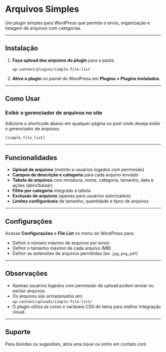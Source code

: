 # Arquivos Simples

Um plugin simples para WordPress que permite o envio, organização e listagem de arquivos com categorias.

---

## Instalação

1. **Faça upload dos arquivos do plugin** para a pasta:
   ```
   wp-content/plugins/simple-file-list
   ```
2. **Ative o plugin** no painel do WordPress em **Plugins > Plugins instalados**.

---

## Como Usar

### Exibir o gerenciador de arquivos no site

Adicione o shortcode abaixo em qualquer página ou post onde deseja exibir o gerenciador de arquivos:

```
[simple_file_list]
```

---

## Funcionalidades

- **Upload de arquivos** (restrito a usuários logados com permissão)
- **Campos de descrição e categoria** para cada arquivo enviado
- **Tabela de arquivos** com miniatura, nome, categoria, tamanho, data e ações (abrir/baixar)
- **Filtro por categoria** integrado à tabela
- **Exclusão de arquivos** (apenas para usuários autorizados)
- **Limites configuráveis** de tamanho, quantidade e tipos de arquivos

---

## Configurações

Acesse **Configurações > File List** no menu do WordPress para:

- Definir o número máximo de arquivos por envio
- Definir o tamanho máximo de cada arquivo (MB)
- Definir as extensões de arquivos permitidas (ex: `jpg,png,pdf`)

---

## Observações

- Apenas usuários logados com permissão de upload podem enviar ou excluir arquivos.
- Os arquivos são armazenados em:  
  `wp-content/uploads/simple-file-list/`
- O plugin utiliza as cores e variáveis CSS do tema para melhor integração visual.

---

## Suporte

Para dúvidas ou sugestões, abra uma issue ou entre em contato com
